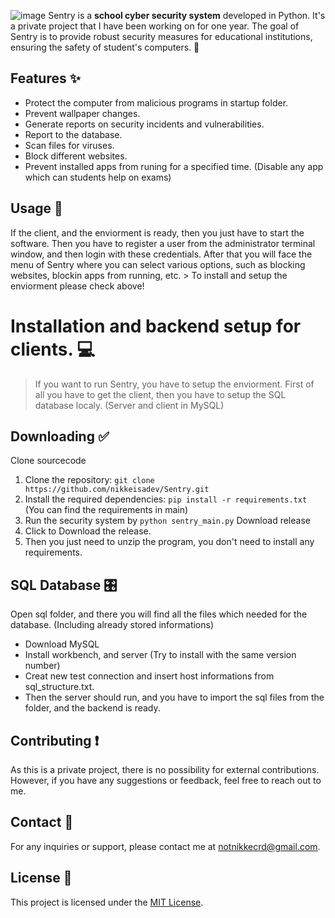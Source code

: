 ![image](https://github.com/nikkeisadev/Sentry/assets/137056695/db78c61d-6be6-434d-b573-08bc29c63726)
Sentry is a **school cyber security system** developed in Python.  It's a private project that I have been working on for one year. The goal of Sentry is to provide robust security measures for educational institutions, ensuring the safety of student's computers. 👾

## Features ✨
- Protect the computer from malicious programs in startup folder.
- Prevent wallpaper changes.
- Generate reports on security incidents and vulnerabilities.
- Report to the database.
- Scan files for viruses.
- Block different websites.
- Prevent installed apps from runing for a specified time. (Disable any app which can students help on exams)

## Usage 📖
If the client, and the enviorment is ready, then you just have to start the software. Then you have to register a user from the administrator terminal window, and then login with these credentials.
After that you will face the menu of Sentry where you can select various options, such as blocking websites, blockin apps from running, etc. > To install and setup the enviorment please check above!

# Installation and backend setup for clients. 💻
> If you want to run Sentry, you have to setup the enviorment. First of all you have to get the client, then you have to setup the SQL database localy. (Server and client in MySQL)
## Downloading ✅
Clone sourcecode
1. Clone the repository: `git clone https://github.com/nikkeisadev/Sentry.git`
2. Install the required dependencies: `pip install -r requirements.txt` (You can find the requirements in main)
3. Run the security system by `python sentry_main.py`
Download release 
1. Click to Download the release.
2. Then you just need to unzip the program, you don't need to install any requirements.
## SQL Database 🎛
Open sql folder, and there you will find all the files which needed for the database. (Including already stored informations) 
- Download MySQL
- Install workbench, and server (Try to install with the same version number)
- Creat new test connection and insert host informations from sql_structure.txt.
- Then the server should run, and you have to import the sql files from the folder, and the backend is ready.
  
## Contributing ❗
As this is a private project, there is no possibility for external contributions. However, if you have any suggestions or feedback, feel free to reach out to me.

## Contact 📨
For any inquiries or support, please contact me at [notnikkecrd@gmail.com](mailto:notnikkecrd@gmail.com).

## License 📜
This project is licensed under the [MIT License](LICENSE).
